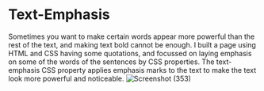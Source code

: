 # Text-Emphasis
Sometimes you want to make certain words appear more powerful than the rest of the text, and making text bold cannot be enough. I built a page using HTML and CSS having some quotations, and focussed on laying emphasis on some of the words of the sentences by CSS properties.
The text-emphasis CSS property applies emphasis marks to the text to make the text look more powerful and noticeable.
![Screenshot (353)](https://user-images.githubusercontent.com/40642572/93290611-bcd43880-f7fe-11ea-8c05-96a90bfeeaf7.png)

